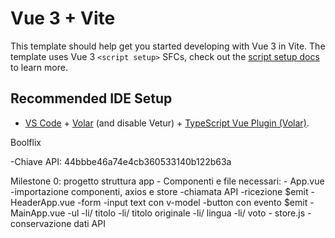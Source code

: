 # Vue 3 + Vite

This template should help get you started developing with Vue 3 in Vite. The template uses Vue 3 `<script setup>` SFCs, check out the [script setup docs](https://v3.vuejs.org/api/sfc-script-setup.html#sfc-script-setup) to learn more.

## Recommended IDE Setup

- [VS Code](https://code.visualstudio.com/) + [Volar](https://marketplace.visualstudio.com/items?itemName=Vue.volar) (and disable Vetur) + [TypeScript Vue Plugin (Volar)](https://marketplace.visualstudio.com/items?itemName=Vue.vscode-typescript-vue-plugin).


Boolflix

-Chiave API: 44bbbe46a74e4cb360533140b122b63a

Milestone 0: progetto struttura app
    - Componenti e file necessari:
        - App.vue
            -importazione componenti, axios e store
            -chiamata API
            -ricezione $emit
        - HeaderApp.vue
            -form
                -input text con v-model
                -button con evento $emit
        - MainApp.vue
            -ul
                -li/ titolo
                -li/ titolo originale
                -li/ lingua
                -li/ voto
        - store.js
            -conservazione dati API